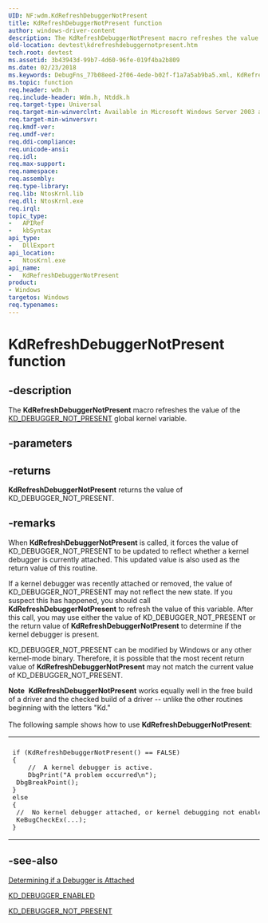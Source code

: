```yaml
---
UID: NF:wdm.KdRefreshDebuggerNotPresent
title: KdRefreshDebuggerNotPresent function
author: windows-driver-content
description: The KdRefreshDebuggerNotPresent macro refreshes the value of the KD_DEBUGGER_NOT_PRESENT global kernel variable.
old-location: devtest\kdrefreshdebuggernotpresent.htm
tech.root: devtest
ms.assetid: 3b43943d-99b7-4d60-96fe-019f4ba2b809
ms.date: 02/23/2018
ms.keywords: DebugFns_77b08eed-2f06-4ede-b02f-f1a7a5ab9ba5.xml, KdRefreshDebuggerNotPresent, KdRefreshDebuggerNotPresent function [Driver Development Tools], devtest.kdrefreshdebuggernotpresent, ntddk/KdRefreshDebuggerNotPresent
ms.topic: function
req.header: wdm.h
req.include-header: Wdm.h, Ntddk.h
req.target-type: Universal
req.target-min-winverclnt: Available in Microsoft Windows Server 2003 and later.
req.target-min-winversvr: 
req.kmdf-ver: 
req.umdf-ver: 
req.ddi-compliance: 
req.unicode-ansi: 
req.idl: 
req.max-support: 
req.namespace: 
req.assembly: 
req.type-library: 
req.lib: NtosKrnl.lib
req.dll: NtosKrnl.exe
req.irql: 
topic_type:
-	APIRef
-	kbSyntax
api_type:
-	DllExport
api_location:
-	NtosKrnl.exe
api_name:
-	KdRefreshDebuggerNotPresent
product:
- Windows
targetos: Windows
req.typenames: 
---
```


# KdRefreshDebuggerNotPresent function


## -description


The <b>KdRefreshDebuggerNotPresent</b> macro refreshes the value of the <a href="https://msdn.microsoft.com/library/windows/hardware/ff548125">KD_DEBUGGER_NOT_PRESENT</a> global kernel variable.


## -parameters






## -returns



<b>KdRefreshDebuggerNotPresent</b> returns the value of KD_DEBUGGER_NOT_PRESENT.




## -remarks



When <b>KdRefreshDebuggerNotPresent</b> is called, it forces the value of KD_DEBUGGER_NOT_PRESENT to be updated to reflect whether a kernel debugger is currently attached. This updated value is also used as the return value of this routine.

If a kernel debugger was recently attached or removed, the value of KD_DEBUGGER_NOT_PRESENT may not reflect the new state. If you suspect this has happened, you should call <b>KdRefreshDebuggerNotPresent</b> to refresh the value of this variable. After this call, you may use either the value of KD_DEBUGGER_NOT_PRESENT or the return value of <b>KdRefreshDebuggerNotPresent</b> to determine if the kernel debugger is present.

KD_DEBUGGER_NOT_PRESENT can be modified by Windows or any other kernel-mode binary. Therefore, it is possible that the most recent return value of <b>KdRefreshDebuggerNotPresent</b> may not match the current value of KD_DEBUGGER_NOT_PRESENT.

<div class="alert"><b>Note</b>  <b>KdRefreshDebuggerNotPresent</b> works equally well in the free build of a driver and the checked build of a driver -- unlike the other routines beginning with the letters "Kd."</div>
<div> </div>
The following sample shows how to use <b>KdRefreshDebuggerNotPresent</b>:

<div class="code"><span codelanguage=""><table>
<tr>
<th></th>
</tr>
<tr>
<td>
<pre>if (KdRefreshDebuggerNotPresent() == FALSE)
{
    //  A kernel debugger is active.
    DbgPrint("A problem occurred\n");
 DbgBreakPoint();
}
else
{
 //  No kernel debugger attached, or kernel debugging not enabled.
 KeBugCheckEx(...);
}</pre>
</td>
</tr>
</table></span></div>



## -see-also




<a href="https://msdn.microsoft.com/library/windows/hardware/ff541860">Determining if a Debugger is Attached</a>



<a href="https://msdn.microsoft.com/library/windows/hardware/ff548118">KD_DEBUGGER_ENABLED</a>



<a href="https://msdn.microsoft.com/library/windows/hardware/ff548125">KD_DEBUGGER_NOT_PRESENT</a>
 

 

